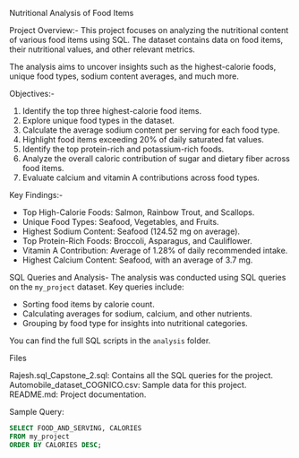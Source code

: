   Nutritional Analysis of Food Items

  
 Project Overview:-
This project focuses on analyzing the nutritional content of various food items using SQL. The dataset contains data on food items, their nutritional values, and other relevant metrics.

The analysis aims to uncover insights such as the highest-calorie foods, unique food types, sodium content averages, and much more.

 Objectives:-
1. Identify the top three highest-calorie food items.
2. Explore unique food types in the dataset.
3. Calculate the average sodium content per serving for each food type.
4. Highlight food items exceeding 20% of daily saturated fat values.
5. Identify the top protein-rich and potassium-rich foods.
6. Analyze the overall caloric contribution of sugar and dietary fiber across food items.
7. Evaluate calcium and vitamin A contributions across food types.

 Key Findings:-
- Top High-Calorie Foods: Salmon, Rainbow Trout, and Scallops.
- Unique Food Types: Seafood, Vegetables, and Fruits.
- Highest Sodium Content: Seafood (124.52 mg on average).
- Top Protein-Rich Foods: Broccoli, Asparagus, and Cauliflower.
- Vitamin A Contribution: Average of 1.28% of daily recommended intake.
- Highest Calcium Content: Seafood, with an average of 3.7 mg.

 SQL Queries and Analysis-
The analysis was conducted using SQL queries on the `my_project` dataset. Key queries include:
- Sorting food items by calorie count.
- Calculating averages for sodium, calcium, and other nutrients.
- Grouping by food type for insights into nutritional categories.

You can find the full SQL scripts in the `analysis` folder.

Files

Rajesh.sql_Capstone_2.sql: Contains all the SQL queries for the project.
Automobile_dataset_COGNICO.csv: Sample data for this project.
README.md: Project documentation.

 Sample Query:
```sql
SELECT FOOD_AND_SERVING, CALORIES 
FROM my_project 
ORDER BY CALORIES DESC;

